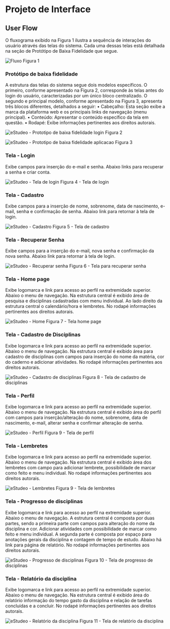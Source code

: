 
# Projeto de Interface

## User Flow

O fluxograma exibido na Figura 1 ilustra a sequência de interações do usuário através das telas do sistema. Cada uma dessas telas está detalhada na seção de Protótipo de Baixa Fidelidade que segue.

![Fluxo](https://github.com/ICEI-PUC-Minas-PMV-ADS/pmv-ads-2024-1-e1-proj-web-t1-pmv-ads-2024-1-e1-projestudeo/assets/164437575/5a82607e-8655-4385-a3a3-7c0c39c89ef8)
Figura 1

### Protótipo de baixa fidelidade

A estrutura das telas do sistema segue dois modelos específicos. O primeiro, conforme apresentado na Figura 2, corresponde às telas antes do login do usuário, caracterizadas por um único bloco centralizado. O segundo e principal modelo, conforme apresentado na Figura 3, apresenta três blocos diferentes, detalhados a seguir:
 •	Cabeçalho: Esta seção exibe a marca da plataforma web e os principais links de navegação (menu principal).
 •	Conteúdo: Apresentar o conteúdo específico da tela em questão.
 •	Rodapé: Exibe informações pertinentes aos direitos autorais.

![eStudeo - Prototipo de baixa fidelidade login](https://github.com/ICEI-PUC-Minas-PMV-ADS/pmv-ads-2024-1-e1-proj-web-t1-pmv-ads-2024-1-e1-projestudeo/assets/164437575/fca712dc-135c-4aba-b641-07b42dff590d)
Figura 2

![eStudeo - Prototipo de baixa fidelidade aplicacao](https://github.com/ICEI-PUC-Minas-PMV-ADS/pmv-ads-2024-1-e1-proj-web-t1-pmv-ads-2024-1-e1-projestudeo/assets/164437575/be919b08-8f7b-465b-81b7-8424b1225932)
Figura 3

### Tela - Login

Exibe campos para inserção do e-mail e senha. Abaixo links para recuperar a senha e criar conta.

![eStudeo - Tela de login](https://github.com/ICEI-PUC-Minas-PMV-ADS/pmv-ads-2024-1-e1-proj-web-t1-pmv-ads-2024-1-e1-projestudeo/assets/164437575/5456efc5-e7fa-470a-b339-b01b9af529c9)
Figura 4 - Tela de login

### Tela - Cadastro
Exibe campos para a inserção de nome, sobrenome, data de nascimento, e-mail, senha e confirmação de senha. Abaixo link para retornar à tela de login.

![eStudeo - Cadastro](https://github.com/ICEI-PUC-Minas-PMV-ADS/pmv-ads-2024-1-e1-proj-web-t1-pmv-ads-2024-1-e1-projestudeo/assets/164437575/7d090ad2-3ae7-4c62-92a5-13934615c299)
Figura 5 - Tela de cadastro

### Tela - Recuperar Senha
Exibe campos para a inserção do e-mail, nova senha e confirmação da nova senha. Abaixo link para retornar à tela de login.

![eStudeo - Recuperar senha](https://github.com/ICEI-PUC-Minas-PMV-ADS/pmv-ads-2024-1-e1-proj-web-t1-pmv-ads-2024-1-e1-projestudeo/assets/164437575/13430a2e-e6f2-4831-baf6-abb667827b45)
Figura 6 - Tela para recuperar senha

### Tela - Home page
Exibe logomarca e link para acesso ao perfil na extremidade superior. Abaixo o menu de navegação. Na estrutura central é exibido área de pesquisa e disciplinas cadastradas com menu individual. Ao lado direito da estrutura central o calendário/hora e lembretes. No rodapé informações pertinentes aos direitos autorais.

![eStudeo - Home](https://github.com/ICEI-PUC-Minas-PMV-ADS/pmv-ads-2024-1-e1-proj-web-t1-pmv-ads-2024-1-e1-projestudeo/assets/164437575/48d42c87-0333-42a5-8d51-6b86bfd3acc5)
Figura 7 - Tela home page

### Tela - Cadastro de Disciplinas
Exibe logomarca e link para acesso ao perfil na extremidade superior. Abaixo o menu de navegação. Na estrutura central é exibido área para cadastro de disciplinas com campos para inserção do nome da matéria, cor do caderno e adicionar atividades. No rodapé informações pertinentes aos direitos autorais.

![eStudeo - Cadastro de disciplinas](https://github.com/ICEI-PUC-Minas-PMV-ADS/pmv-ads-2024-1-e1-proj-web-t1-pmv-ads-2024-1-e1-projestudeo/assets/164437575/678994c2-1864-439d-abbe-b77356242c39)
Figura 8 - Tela de cadastro de disciplinas

### Tela - Perfil
Exibe logomarca e link para acesso ao perfil na extremidade superior. Abaixo o menu de navegação. Na estrutura central é exibido área do perfil com campos para inserção/alteração do nome, sobrenome, data de nascimento, e-mail, alterar senha e confirmar alteração de senha.

![eStudeo - Perfil](https://github.com/ICEI-PUC-Minas-PMV-ADS/pmv-ads-2024-1-e1-proj-web-t1-pmv-ads-2024-1-e1-projestudeo/assets/164437575/5a0b6bde-4562-4f6b-9b53-2e21c5a99800)
Figura 9 - Tela de perfil

### Tela - Lembretes
Exibe logomarca e link para acesso ao perfil na extremidade superior. Abaixo o menu de navegação. Na estrutura central é exibido área dos lembretes com campo para adicionar lembrete, possibilidade de marcar como feito e menu individual. No rodapé informações pertinentes aos direitos autorais.

![eStudeo - Lembretes](https://github.com/ICEI-PUC-Minas-PMV-ADS/pmv-ads-2024-1-e1-proj-web-t1-pmv-ads-2024-1-e1-projestudeo/assets/164437575/5c00fb1f-3fed-4e36-9a99-beb90cb5e3cd)
Figura 9 - Tela de lembretes

### Tela - Progresso de disciplinas
Exibe logomarca e link para acesso ao perfil na extremidade superior. Abaixo o menu de navegação. A estrutura central é composta por duas partes, sendo a primeira parte com campos para alteração do nome da disciplina e cor. Adicionar atividades com possibilidade de marcar como feito e menu individual. A segunda parte é composta por espaço para anotações gerais da disciplina e contagem de tempo de estudo. Abaixo há link para página de relatório. No rodapé informações pertinentes aos direitos autorais.

![eStudeo - Progresso de disciplinas](https://github.com/ICEI-PUC-Minas-PMV-ADS/pmv-ads-2024-1-e1-proj-web-t1-pmv-ads-2024-1-e1-projestudeo/assets/164437575/d3ef6c85-309c-43c5-8867-092460fe03bd)
Figura 10 - Tela de progresso de disciplinas


### Tela - Relatório da disciplina
Exibe logomarca e link para acesso ao perfil na extremidade superior. Abaixo o menu de navegação. Na estrutura central é exibido área do relatório informação do tempo gasto da disciplina e relação de tarefas concluídas e a concluir. No rodapé informações pertinentes aos direitos autorais.

![eStudeo - Relatório da disciplina](https://github.com/ICEI-PUC-Minas-PMV-ADS/pmv-ads-2024-1-e1-proj-web-t1-pmv-ads-2024-1-e1-projestudeo/assets/164437575/e3d27abb-8486-41e9-9454-325f623d970e)
Figura 11 - Tela de relatório da disciplina

